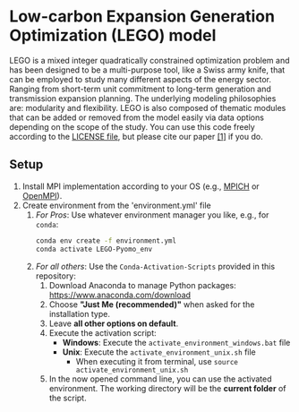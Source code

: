# Low-carbon Expansion Generation Optimization (LEGO) model

LEGO is a mixed integer quadratically constrained optimization problem and has been designed to be a multi-purpose tool,
like a Swiss army knife, that can be employed to study many different aspects of the energy sector. Ranging from
short-term unit commitment to long-term generation and transmission expansion planning. The underlying modeling
philosophies are: modularity and flexibility. LEGO is also composed of thematic modules that can be added or removed
from the model easily via data options depending on the scope of the study. You can use this code freely according to
the [LICENSE file](https://github.com/IEE-TUGraz/LEGO-Pyomo/blob/main/LICENSE), but please cite our
paper [[1]](https://doi.org/10.1016/j.softx.2022.101141) if you do.

## Setup

1. Install MPI implementation according to your OS (e.g., [MPICH](https://www.mpich.org/downloads/)
   or [OpenMPI](https://www.open-mpi.org/software/ompi/v4.1/)).
2. Create environment from the 'environment.yml' file
    1. _For Pros_: Use whatever environment manager you like, e.g., for `conda`:
       ```bash
       conda env create -f environment.yml
       conda activate LEGO-Pyomo_env
       ```
    2. _For all others_: Use the `Conda-Activation-Scripts` provided in this repository:
        1. Download Anaconda to manage Python packages: https://www.anaconda.com/download
        2. Choose **"Just Me (recommended)"** when asked for the installation type.
        3. Leave **all other options on default**.
        4. Execute the activation script:
            - **Windows**: Execute the `activate_environment_windows.bat` file
            - **Unix**: Execute the `activate_environment_unix.sh` file
                - When executing it from terminal, use ```source activate_environment_unix.sh```
        5. In the now opened command line, you can use the activated environment. The working directory will be the
           **current folder** of the script.